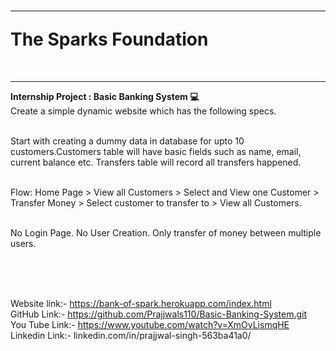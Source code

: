 
<h1><hr>The Sparks Foundation </h1><br>
<b><hr>Internship Project : Basic Banking System 💻<br></b>
Create a simple dynamic website which has the following specs.<br><br>

Start with creating a dummy data in database for upto 10 customers.Customers table will have basic fields such as name, email, current balance etc. Transfers table will record all transfers happened.<br><br>


Flow: Home Page > View all Customers > Select and View one Customer > Transfer Money > Select customer to transfer to > View all Customers.<br><br>

No Login Page. No User Creation. Only transfer of money between multiple users.<br><br>

<br><br>

Website link:- https://bank-of-spark.herokuapp.com/index.html<br>
GitHub Link:- https://github.com/Prajjwals110/Basic-Banking-System.git<br>
You Tube Link:- https://www.youtube.com/watch?v=XmOvLismqHE<br>
Linkedin Link:- linkedin.com/in/prajjwal-singh-563ba41a0/<br>

